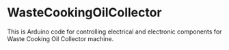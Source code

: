 # WasteCookingOilCollector
This is Arduino code for controlling electrical and electronic components for Waste Cooking Oil Collector machine.

